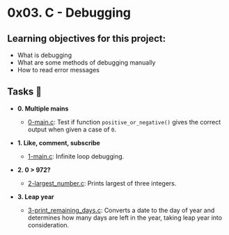 # 0x03. C - Debugging

## Learning objectives for this project:

- What is debugging
- What are some methods of debugging manually
- How to read error messages


## Tasks :page_with_curl:
- **0. Multiple mains**
	- [0-main.c](./0-main.c): Test if function `positive_or_negative()` gives the correct output when given a case of `0`.

- **1. Like, comment, subscribe**
	- [1-main.c](./1-main.c): Infinite loop debugging.

- **2. 0 > 972?**
	- [2-largest_number.c](./2-largest_number.c): Prints largest of three integers.

- **3. Leap year**
	- [3-print_remaining_days.c](./3-print_remaining_days.c): Converts a date to the day of year and determines how many days are left in the year, taking leap year into consideration.
